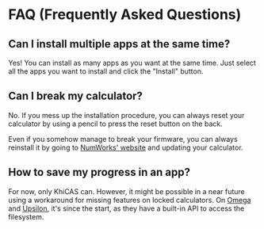 # FAQ (Frequently Asked Questions)

## Can I install multiple apps at the same time?

Yes! You can install as many apps as you want at the same time. Just select all
the apps you want to install and click the "Install" button.

## Can I break my calculator?

No. If you mess up the installation procedure, you can always reset your
calculator by using a pencil to press the reset button on the back.

Even if you somehow manage to break your firmware, you can always reinstall it
by going to [NumWorks' website](https://my.numworks.com/devices/upgrade) and
updating your calculator.

## How to save my progress in an app?

For now, only KhiCAS can. However, it might be possible in a near future using a
workaround for missing features on locked calculators. On
[Omega](https://getomega.dev/) and [Upsilon](https://getupsilon.web.app/), it's
since the start, as they have a built-in API to access the filesystem.
